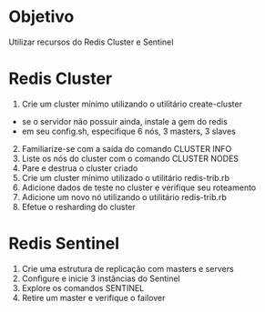 # Objetivo

Utilizar recursos do Redis Cluster e Sentinel 

# Redis Cluster

1. Crie um cluster mínimo utilizando o utilitário create-cluster
- se o servidor não possuir ainda, instale a gem do redis
- em seu config.sh, especifique 6 nós, 3 masters, 3 slaves 

2. Familiarize-se com a saída do comando CLUSTER INFO
3. Liste os nós do cluster com o comando CLUSTER NODES
4. Pare e destrua o cluster criado
5. Crie um cluster mínimo utilizado o utilitário redis-trib.rb
4. Adicione dados de teste no cluster e verifique seu roteamento
5. Adicione um novo nó utilizando o utilitário redis-trib.rb
6. Efetue o resharding do cluster

# Redis Sentinel

1. Crie uma estrutura de replicação com masters e servers
2. Configure e inicie 3 instâncias do Sentinel
3. Explore os comandos SENTINEL
4. Retire um master e verifique o failover
